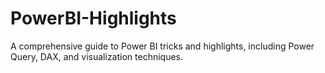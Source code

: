 # PowerBI-Highlights
A comprehensive guide to Power BI tricks and highlights, including Power Query, DAX, and visualization techniques.
